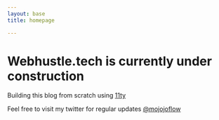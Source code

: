 ```yaml
---
layout: base
title: homepage

---
```


# Webhustle.tech is currently under construction
Building this blog from scratch using [11ty](https://www.11ty.dev/)

Feel free to visit my twitter for regular updates [@mojojoflow](https://twitter.com/mojojoflow)